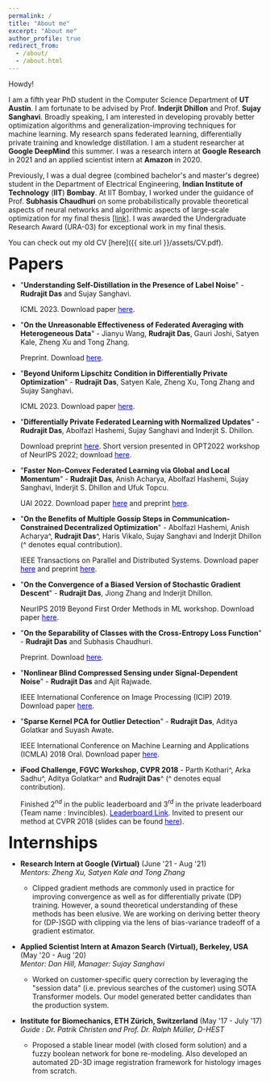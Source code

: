 ```yaml
---
permalink: /
title: "About me"
excerpt: "About me"
author_profile: true
redirect_from: 
  - /about/
  - /about.html
---
```


Howdy!

I am a fifth year PhD student in the Computer Science Department of **UT Austin**. I am fortunate to be advised by Prof. **Inderjit Dhillon** and Prof. **Sujay Sanghavi**. Broadly speaking, I am interested in developing provably better optimization algorithms and generalization-improving techniques for machine learning. My research spans federated learning, differentially private training and knowledge distillation. I am a student researcher at **Google DeepMind** this summer. I was a research intern at **Google Research** in 2021 and an applied scientist intern at **Amazon** in 2020.

Previously, I was a dual degree (combined bachelor's and master's degree) student in the Department of Electrical Engineering, **Indian Institute of Technology** (**IIT**) **Bombay**. At IIT Bombay, I worked under the guidance of Prof. **Subhasis Chaudhuri** on some probabilistically provable theoretical aspects of neural networks and algorithmic aspects of large-scale optimization for my final thesis <a href="https://drive.google.com/open?id=1gOwSCWhbJLVFN2K178Ujve-WxFv_VDdB">[link]</a>. I was awarded the Undergraduate Research Award (URA-03) for exceptional work in my final thesis.

You can check out my old CV [here]({{ site.url }}/assets/CV.pdf).

**<font size="+3">Papers</font>**

* "**Understanding Self-Distillation in the Presence of Label Noise**" - **Rudrajit Das** and Sujay Sanghavi.
   
   ICML 2023. Download paper <a href="https://proceedings.mlr.press/v202/das23d/das23d.pdf" style="color: #0000FF">here</a>.

* "**On the Unreasonable Effectiveness of Federated Averaging with Heterogeneous Data**" - Jianyu Wang, **Rudrajit Das**, Gauri Joshi, Satyen Kale, Zheng Xu and Tong Zhang.

    Preprint. Download <a href="https://arxiv.org/abs/2206.04723" style="color: #0000FF">here</a>.

* "**Beyond Uniform Lipschitz Condition in Differentially Private Optimization**" - **Rudrajit Das**, Satyen Kale, Zheng Xu, Tong Zhang and Sujay Sanghavi.

    ICML 2023. Download paper <a href="https://proceedings.mlr.press/v202/das23c/das23c.pdf" style="color: #0000FF">here</a>. 
    
* "**Differentially Private Federated Learning with Normalized Updates**" - **Rudrajit Das**, Abolfazl Hashemi, Sujay Sanghavi and Inderjit S. Dhillon.

    Download preprint <a href="https://arxiv.org/pdf/2106.07094.pdf" style="color: #0000FF">here</a>. Short version presented in OPT2022 workshop of NeurIPS 2022; download <a href="https://openreview.net/pdf?id=0FllaTqjor7" style="color: #0000FF">here</a>.

* "**Faster Non-Convex Federated Learning via Global and Local Momentum**" - **Rudrajit Das**, Anish Acharya, Abolfazl Hashemi, Sujay Sanghavi, Inderjit S. Dhillon and Ufuk Topcu.

    UAI 2022. Download paper <a href="https://proceedings.mlr.press/v180/das22b.html" style="color: #0000FF">here</a> and preprint <a href="https://arxiv.org/pdf/2012.04061.pdf" style="color: #0000FF">here</a>.

* "**On the Benefits of Multiple Gossip Steps in Communication-Constrained Decentralized Optimization**" - Abolfazl Hashemi, Anish Acharya^, **Rudrajit Das**^, Haris Vikalo, Sujay Sanghavi and Inderjit Dhillon (^ denotes equal contribution).

    IEEE Transactions on Parallel and Distributed Systems. Download paper <a href="https://ieeexplore.ieee.org/abstract/document/9664349" style="color: #0000FF">here</a> and preprint <a href="https://arxiv.org/pdf/2011.10643.pdf" style="color: #0000FF">here</a>.
    
* "**On the Convergence of a Biased Version of Stochastic Gradient Descent**" - **Rudrajit Das**, Jiong Zhang and Inderjit Dhillon.

     NeurIPS 2019 Beyond First Order Methods in ML workshop. Download paper <a href="https://drive.google.com/file/d/1fn1iO_CXWJzgVqiY3p84NfCf__i6hKCW/view" style="color: #0000FF">here</a>.

* "**On the Separability of Classes with the Cross-Entropy Loss Function**" - **Rudrajit Das** and Subhasis Chaudhuri.

    Preprint. Download <a href="https://arxiv.org/abs/1909.06930" style="color: #0000FF">here</a>.
    
* "**Nonlinear Blind Compressed Sensing under Signal-Dependent Noise**" - **Rudrajit Das** and Ajit Rajwade.

    IEEE International Conference on Image Processing (ICIP) 2019. Download paper <a href="https://ieeexplore.ieee.org/abstract/document/8803173" style="color: #0000FF">here</a>.

* "**Sparse Kernel PCA for Outlier Detection**" - **Rudrajit Das**, Aditya Golatkar and Suyash Awate.

    IEEE International Conference on Machine Learning and Applications (ICMLA) 2018 Oral. Download paper <a href="https://arxiv.org/abs/1809.02497" style="color: #0000FF">here</a>.

* **iFood Challenge, FGVC Workshop, CVPR 2018** - Parth Kothari^, Arka Sadhu^, Aditya Golatkar^ and **Rudrajit Das**^ (^ denotes equal contribution).

    Finished $2^{nd}$ in the public leaderboard and $3^{rd}$ in the private leaderboard (Team name : Invincibles). <a href="https://www.kaggle.com/c/ifood2018/leaderboard" style="color: #0000FF">Leaderboard Link</a>.
    Invited to present our method at CVPR 2018 (slides can be found  <a href="https://drive.google.com/file/d/1ycgDwlw62mWgaLy5qslvqjyiND0vgYTG/view?usp=sharing" style="color: #0000FF">here</a>).

**<font size="+3">Internships</font>**

* **Research Intern at Google (Virtual)** (June '21 - Aug '21) <br/>
    *Mentors: Zheng Xu, Satyen Kale and Tong Zhang* <br/>
    * Clipped gradient methods are commonly used in practice for improving convergence as well as for differentially private (DP) training. However, a sound theoretical understanding of these methods has been elusive. We are working on deriving better theory for (DP-)SGD with clipping via the lens of bias-variance tradeoff of a gradient estimator. <br/>

* **Applied Scientist Intern at Amazon Search (Virtual), Berkeley, USA** (May '20 - Aug '20) <br/>
    *Mentor: Dan Hill, Manager: Sujay Sanghavi* <br/>
    * Worked on customer-specific query correction by leveraging the "session data" (i.e. previous searches of the customer) using SOTA Transformer models. Our model generated better candidates than the production system. <br/>

* **Institute for Biomechanics, ETH Zürich, Switzerland** (May '17 - July '17) <br/>
    *Guide : Dr. Patrik Christen and Prof. Dr. Ralph Müller, D-HEST* <br/>
    * Proposed a stable linear model (with closed form solution) and a fuzzy boolean network for bone re-modeling. Also developed an automated 2D-3D image registration framework for histology images from scratch. <br/>
